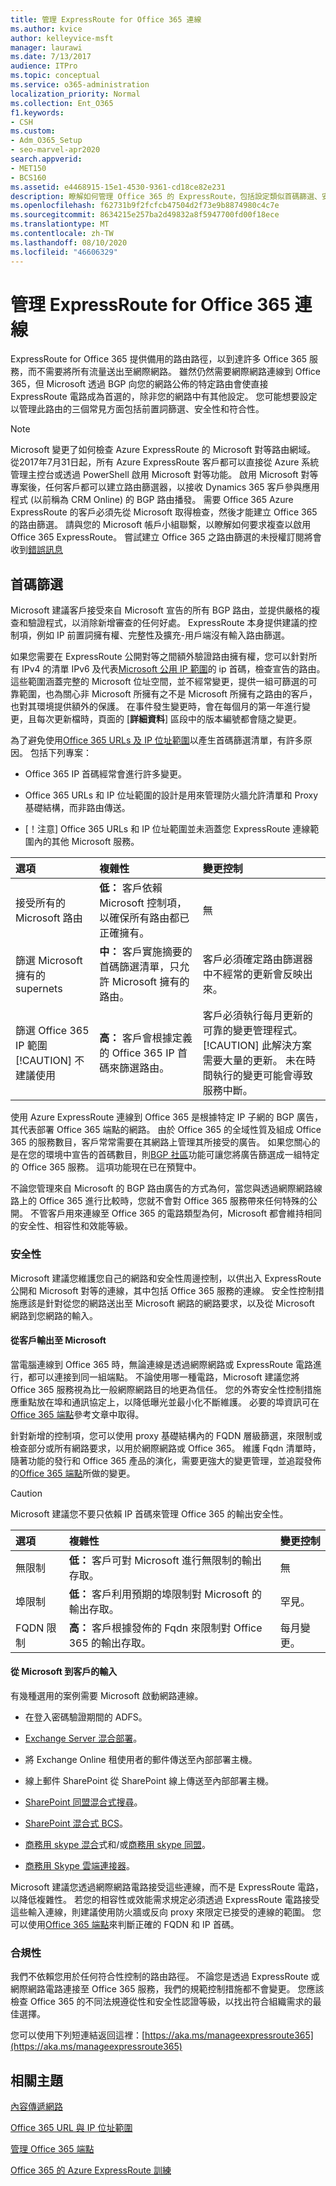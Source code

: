 ```yaml
---
title: 管理 ExpressRoute for Office 365 連線
ms.author: kvice
author: kelleyvice-msft
manager: laurawi
ms.date: 7/13/2017
audience: ITPro
ms.topic: conceptual
ms.service: o365-administration
localization_priority: Normal
ms.collection: Ent_O365
f1.keywords:
- CSH
ms.custom:
- Adm_O365_Setup
- seo-marvel-apr2020
search.appverid:
- MET150
- BCS160
ms.assetid: e4468915-15e1-4530-9361-cd18ce82e231
description: 瞭解如何管理 Office 365 的 ExpressRoute，包括設定類似首碼篩選、安全性和符合性等的常見區域。
ms.openlocfilehash: f62731b9f2fcfcb47504d2f73e9b8874980c4c7e
ms.sourcegitcommit: 8634215e257ba2d49832a8f5947700fd00f18ece
ms.translationtype: MT
ms.contentlocale: zh-TW
ms.lasthandoff: 08/10/2020
ms.locfileid: "46606329"
---
```

# <a name="managing-expressroute-for-office-365-connectivity"></a>管理 ExpressRoute for Office 365 連線

ExpressRoute for Office 365 提供備用的路由路徑，以到達許多 Office 365 服務，而不需要將所有流量送出至網際網路。 雖然仍然需要網際網路連線到 Office 365，但 Microsoft 透過 BGP 向您的網路公佈的特定路由會使直接 ExpressRoute 電路成為首選的，除非您的網路中有其他設定。 您可能想要設定以管理此路由的三個常見方面包括前置詞篩選、安全性和符合性。
  
> [!NOTE]
> Microsoft 變更了如何檢查 Azure ExpressRoute 的 Microsoft 對等路由網域。 從2017年7月31日起，所有 Azure ExpressRoute 客戶都可以直接從 Azure 系統管理主控台或透過 PowerShell 啟用 Microsoft 對等功能。 啟用 Microsoft 對等專案後，任何客戶都可以建立路由篩選器，以接收 Dynamics 365 客戶參與應用程式 (以前稱為 CRM Online) 的 BGP 路由播發。 需要 Office 365 Azure ExpressRoute 的客戶必須先從 Microsoft 取得檢查，然後才能建立 Office 365 的路由篩選。 請與您的 Microsoft 帳戶小組聯繫，以瞭解如何要求複查以啟用 Office 365 ExpressRoute。 嘗試建立 Office 365 之路由篩選的未授權訂閱將會收到[錯誤訊息](https://support.microsoft.com/kb/3181709)
  
## <a name="prefix-filtering"></a>首碼篩選

Microsoft 建議客戶接受來自 Microsoft 宣告的所有 BGP 路由，並提供嚴格的複查和驗證程式，以消除新增審查的任何好處。 ExpressRoute 本身提供建議的控制項，例如 IP 前置詞擁有權、完整性及擴充-用戶端沒有輸入路由篩選。
  
如果您需要在 ExpressRoute 公開對等之間額外驗證路由擁有權，您可以針對所有 IPv4 的清單 IPv6 及代表[Microsoft 公用 IP 範圍](https://www.microsoft.com/download/details.aspx?id=53602)的 ip 首碼，檢查宣告的路由。 這些範圍涵蓋完整的 Microsoft 位址空間，並不經常變更，提供一組可篩選的可靠範圍，也為關心非 Microsoft 所擁有之不是 Microsoft 所擁有之路由的客戶，也對其環境提供額外的保護。 在事件發生變更時，會在每個月的第一年進行變更，且每次更新檔時，頁面的 [**詳細資料**] 區段中的版本編號都會隨之變更。
  
為了避免使用[Office 365 URLs 及 IP 位址範圍](https://aka.ms/o365endpoints)以產生首碼篩選清單，有許多原因。 包括下列專案：
  
- Office 365 IP 首碼經常會進行許多變更。

- Office 365 URLs 和 IP 位址範圍的設計是用來管理防火牆允許清單和 Proxy 基礎結構，而非路由傳送。

- [！注意] Office 365 URLs 和 IP 位址範圍並未涵蓋您 ExpressRoute 連線範圍內的其他 Microsoft 服務。

|**選項**|**複雜性**|**變更控制**|
|:-----|:-----|:-----|
|接受所有的 Microsoft 路由  <br/> |**低：** 客戶依賴 Microsoft 控制項，以確保所有路由都已正確擁有。  <br/> |無  <br/> |
|篩選 Microsoft 擁有的 supernets  <br/> |**中：** 客戶實施摘要的首碼篩選清單，只允許 Microsoft 擁有的路由。  <br/> |客戶必須確定路由篩選器中不經常的更新會反映出來。  <br/> |
|篩選 Office 365 IP 範圍  <br/> [!CAUTION] 不建議使用 |**高：** 客戶會根據定義的 Office 365 IP 首碼來篩選路由。  <br/> |客戶必須執行每月更新的可靠的變更管理程式。  <br/> [!CAUTION] 此解決方案需要大量的更新。 未在時間執行的變更可能會導致服務中斷。   |

使用 Azure ExpressRoute 連線到 Office 365 是根據特定 IP 子網的 BGP 廣告，其代表部署 Office 365 端點的網路。 由於 Office 365 的全域性質及組成 Office 365 的服務數目，客戶常常需要在其網路上管理其所接受的廣告。 如果您關心的是在您的環境中宣告的首碼數目，則[BGP 社區](https://support.office.com/article/Using-BGP-communities-in-ExpressRoute-for-Office-365-scenarios-preview-9ac4d7d4-d9f8-40a8-8c78-2a6d7fe96099)功能可讓您將廣告篩選成一組特定的 Office 365 服務。 這項功能現在已在預覽中。
  
不論您管理來自 Microsoft 的 BGP 路由廣告的方式為何，當您與透過網際網路線路上的 Office 365 進行比較時，您就不會對 Office 365 服務帶來任何特殊的公開。 不管客戶用來連線至 Office 365 的電路類型為何，Microsoft 都會維持相同的安全性、相容性和效能等級。
  
### <a name="security"></a>安全性

Microsoft 建議您維護您自己的網路和安全性周邊控制，以供出入 ExpressRoute 公開和 Microsoft 對等的連線，其中包括 Office 365 服務的連線。 安全性控制措施應該是針對從您的網路送出至 Microsoft 網路的網路要求，以及從 Microsoft 網路到您網路的輸入。
  
#### <a name="outbound-from-customer-to-microsoft"></a>從客戶輸出至 Microsoft
  
當電腦連線到 Office 365 時，無論連線是透過網際網路或 ExpressRoute 電路進行，都可以連接到同一組端點。 不論使用哪一種電路，Microsoft 建議您將 Office 365 服務視為比一般網際網路目的地更為信任。 您的外寄安全性控制措施應重點放在埠和通訊協定上，以降低曝光並最小化不斷維護。 必要的埠資訊可在[Office 365 端點](https://aka.ms/o365endpoints)參考文章中取得。
  
針對新增的控制項，您可以使用 proxy 基礎結構內的 FQDN 層級篩選，來限制或檢查部分或所有網路要求，以用於網際網路或 Office 365。 維護 Fqdn 清單時，隨著功能的發行和 Office 365 產品的演化，需要更強大的變更管理，並追蹤發佈的[Office 365 端點](https://aka.ms/o365endpoints)所做的變更。
  
> [!CAUTION]
> Microsoft 建議您不要只依賴 IP 首碼來管理 Office 365 的輸出安全性。

|**選項**|**複雜性**|**變更控制**|
|:-----|:-----|:-----|
|無限制  <br/> |**低：** 客戶可對 Microsoft 進行無限制的輸出存取。  <br/> |無  <br/> |
|埠限制  <br/> |**低：** 客戶利用預期的埠限制對 Microsoft 的輸出存取。  <br/> |罕見。  <br/> |
|FQDN 限制  <br/> |**高：** 客戶根據發佈的 Fqdn 來限制對 Office 365 的輸出存取。  <br/> |每月變更。  <br/> |

#### <a name="inbound-from-microsoft-to-customer"></a>從 Microsoft 到客戶的輸入
  
有幾種選用的案例需要 Microsoft 啟動網路連線。
  
- 在登入密碼驗證期間的 ADFS。

- [Exchange Server 混合部署](https://technet.microsoft.com/library/jj200581%28v=exchg.150%29.aspx)。

- 將 Exchange Online 租使用者的郵件傳送至內部部署主機。

- 線上郵件 SharePoint 從 SharePoint 線上傳送至內部部署主機。

- [SharePoint 同盟混合式搜尋](https://technet.microsoft.com/library/dn197174.aspx)。

- [SharePoint 混合式 BCS](https://technet.microsoft.com/library/dn197239.aspx )。

- [商務用 skype 混合](https://technet.microsoft.com/library/jj205403.aspx)式和/或[商務用 skype 同盟](https://technet.microsoft.com/library/skype-for-business-online-federation-and-public-im-conectivity.aspx)。

- [商務用 Skype 雲端連接器](https://technet.microsoft.com/library/mt605227.aspx )。

Microsoft 建議您透過網際網路電路接受這些連線，而不是 ExpressRoute 電路，以降低複雜性。 若您的相容性或效能需求規定必須透過 ExpressRoute 電路接受這些輸入連線，則建議使用防火牆或反向 proxy 來限定已接受的連線的範圍。 您可以使用[Office 365 端點](https://aka.ms/o365endpoints)來判斷正確的 FQDN 和 IP 首碼。
  
### <a name="compliance"></a>合規性

我們不依賴您用於任何符合性控制的路由路徑。 不論您是透過 ExpressRoute 或網際網路電路連接至 Office 365 服務，我們的規範控制措施都不會變更。 您應該檢查 Office 365 的不同法規遵從性和安全性認證等級，以找出符合組織需求的最佳選擇。
  
您可以使用下列短連結返回這裡：[https://aka.ms/manageexpressroute365](https://aka.ms/manageexpressroute365)
  
## <a name="related-topics"></a>相關主題

[內容傳遞網路](content-delivery-networks.md)
  
[Office 365 URL 與 IP 位址範圍](https://support.office.com/article/8548a211-3fe7-47cb-abb1-355ea5aa88a2)
  
[管理 Office 365 端點](https://support.office.com/article/99cab9d4-ef59-4207-9f2b-3728eb46bf9a)
  
[Office 365 的 Azure ExpressRoute 訓練](https://channel9.msdn.com/series/aer)
